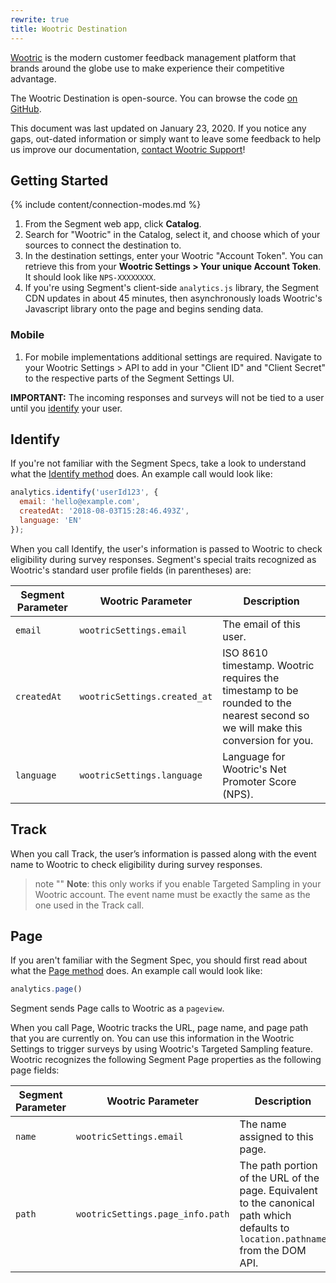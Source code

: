 ```yaml
---
rewrite: true
title: Wootric Destination
---
```


[Wootric](https://www.wootric.com/?utm_source=segmentio&utm_medium=docs&utm_campaign=partners) is the modern customer feedback management platform that brands around the globe use to make experience their competitive advantage.

The Wootric Destination is open-source. You can browse the code [on GitHub](https://github.com/segment-integrations/analytics.js-integration-wootric).

This document was last updated on January 23, 2020. If you notice any gaps, out-dated information or simply want to leave some feedback to help us improve our documentation, [contact Wootric Support](mailto:support@wootric.com)!


## Getting Started

{% include content/connection-modes.md %}

1. From the Segment web app, click **Catalog**.
2. Search for "Wootric" in the Catalog, select it, and choose which of your sources to connect the destination to.
3. In the destination settings, enter your Wootric "Account Token".
   You can retrieve this from your **Wootric Settings > Your unique Account Token**. It should look like `NPS-XXXXXXXX`.
4. If you're using Segment's client-side `analytics.js` library, the Segment CDN updates in about 45 minutes, then asynchronously loads Wootric's Javascript library onto the page and begins sending data.

### Mobile

1. For mobile implementations additional settings are required. Navigate to your Wootric Settings > API to add in your "Client ID" and "Client Secret" to the respective parts of the Segment Settings UI.

**IMPORTANT:**  The incoming responses and surveys will not be tied to a user until you [identify](https://segment.com/docs/connections/destinations/catalog/wootric/#identify) your user.


## Identify

If you're not familiar with the Segment Specs, take a look to understand what the [Identify method](https://segment.com/docs/connections/spec/identify/) does. An example call would look like:

```javascript
analytics.identify('userId123', {
  email: 'hello@example.com',
  createdAt: '2018-08-03T15:28:46.493Z',
  language: 'EN'
});
```

When you call Identify, the user's information is passed to Wootric to check eligibility during survey responses. Segment's special traits recognized as Wootric's standard user profile fields (in parentheses) are:

| Segment Parameter  | Wootric Parameter                   | Description                          |
| ------------------ | ------------------------------------ | ------------------------------------ |
| `email`            | `wootricSettings.email`           | The email of this user.           |
| `createdAt`        | `wootricSettings.created_at` | ISO 8610 timestamp. Wootric requires the timestamp to be rounded to the nearest second so we will make this conversion for you. |
| `language`         | `wootricSettings.language`              | Language for Wootric's Net Promoter Score (NPS). |


## Track

When you call Track, the user’s information is passed along with the event name to Wootric to check eligibility during survey responses.
> note ""
> **Note**: this only works if you enable Targeted Sampling in your Wootric account. The event name must be exactly the same as the one used in the Track call.

## Page

If you aren't familiar with the Segment Spec, you should first read about what the [Page method](https://segment.com/docs/connections/spec/page/) does. An example call would look like:

```js
analytics.page()
```

Segment sends Page calls to Wootric as a `pageview`.

When you call Page, Wootric tracks the URL, page name, and page path that you are currently on. You can use this information in the Wootric Settings to trigger surveys by using Wootric's Targeted Sampling feature.
Wootric recognizes the following Segment Page properties as the following page fields:

| Segment Parameter  | Wootric Parameter                   | Description                          |
| ------------------ | ------------------------------------ | ------------------------------------ |
| `name`            | `wootricSettings.email`           | The name assigned to this page.           |
| `path`            | `wootricSettings.page_info.path`           | The path portion of the URL of the page. Equivalent to the canonical path which defaults to `location.pathname` from the DOM API. |
